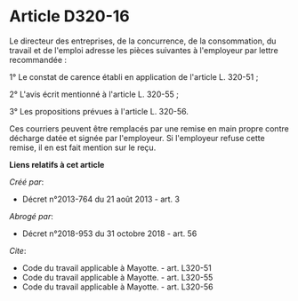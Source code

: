 # Article D320-16

Le directeur des entreprises, de la concurrence, de la consommation, du travail et de l'emploi adresse les pièces suivantes à
l'employeur par lettre recommandée : 

1° Le constat de carence établi en application de l'article L. 320-51 ; 

2° L'avis écrit mentionné à l'article L. 320-55 ; 

3° Les propositions prévues à l'article L. 320-56. 

Ces courriers peuvent être remplacés par une remise en main propre contre décharge datée et signée par l'employeur. Si
l'employeur refuse cette remise, il en est fait mention sur le reçu.

**Liens relatifs à cet article**

_Créé par_:

  - Décret n°2013-764 du 21 août 2013 - art. 3

_Abrogé par_:

  - Décret n°2018-953 du 31 octobre 2018 - art. 56

_Cite_:

  - Code du travail applicable à Mayotte. - art. L320-51
  - Code du travail applicable à Mayotte. - art. L320-55
  - Code du travail applicable à Mayotte. - art. L320-56
